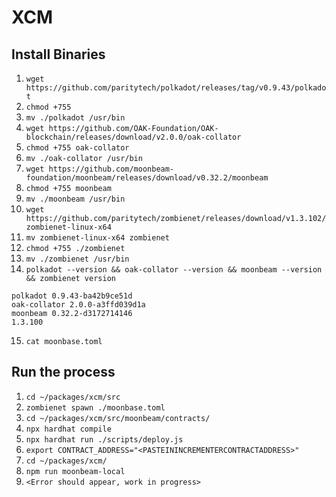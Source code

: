 # XCM

## Install Binaries

1. `wget https://github.com/paritytech/polkadot/releases/tag/v0.9.43/polkadot`
2. `chmod +755`
3. `mv ./polkadot /usr/bin`
4. `wget https://github.com/OAK-Foundation/OAK-blockchain/releases/download/v2.0.0/oak-collator`
5. `chmod +755 oak-collator`
6. `mv ./oak-collator /usr/bin`
7. `wget https://github.com/moonbeam-foundation/moonbeam/releases/download/v0.32.2/moonbeam`
8. `chmod +755 moonbeam`
9. `mv ./moonbeam /usr/bin`
10. `wget https://github.com/paritytech/zombienet/releases/download/v1.3.102/zombienet-linux-x64`
11. `mv zombienet-linux-x64 zombienet`
12. `chmod +755 ./zombienet`
13. `mv ./zombienet /usr/bin`
14. `polkadot --version && oak-collator --version && moonbeam --version && zombienet version`

```
polkadot 0.9.43-ba42b9ce51d
oak-collator 2.0.0-a3ffd039d1a
moonbeam 0.32.2-d3172714146
1.3.100
```

15. `cat moonbase.toml`

## Run the process

1. `cd ~/packages/xcm/src`
2. `zombienet spawn ./moonbase.toml`
3. `cd ~/packages/xcm/src/moonbeam/contracts/`
4. `npx hardhat compile`
5. `npx hardhat run ./scripts/deploy.js`
6. `export CONTRACT_ADDRESS="<PASTEININCREMENTERCONTRACTADDRESS>"`
7. `cd ~/packages/xcm/`
8. `npm run moonbeam-local`
9. `<Error should appear, work in progress>`
